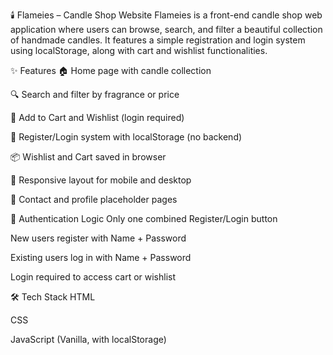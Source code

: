🕯️ Flameies – Candle Shop Website
Flameies is a front-end candle shop web application where users can browse, search, and filter a beautiful collection of handmade candles. It features a simple registration and login system using localStorage, along with cart and wishlist functionalities.

✨ Features
🏠 Home page with candle collection

🔍 Search and filter by fragrance or price

🛒 Add to Cart and Wishlist (login required)

👤 Register/Login system with localStorage (no backend)

📦 Wishlist and Cart saved in browser

📱 Responsive layout for mobile and desktop

📧 Contact and profile placeholder pages

🔐 Authentication Logic
Only one combined Register/Login button

New users register with Name + Password

Existing users log in with Name + Password

Login required to access cart or wishlist

🛠️ Tech Stack
HTML

CSS

JavaScript (Vanilla, with localStorage)

